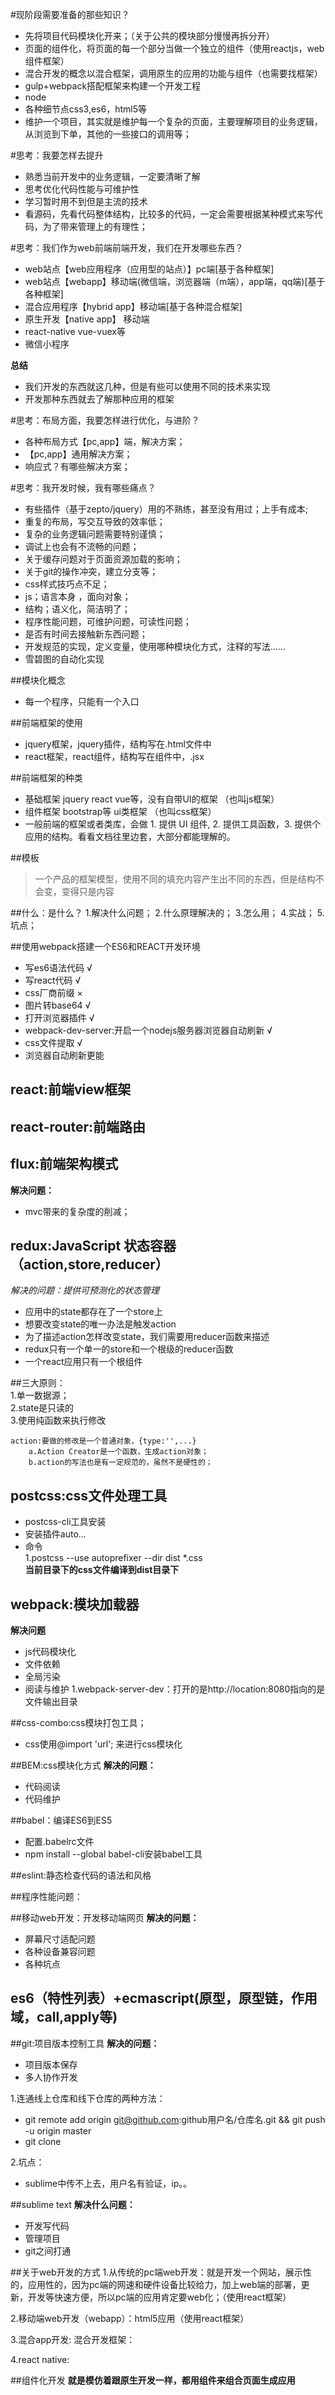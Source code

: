 #现阶段需要准备的那些知识？
- 先将项目代码模块化开来；（关于公共的模块部分慢慢再拆分开）
- 页面的组件化，将页面的每一个部分当做一个独立的组件（使用reactjs，web组件框架）
- 混合开发的概念以混合框架，调用原生的应用的功能与组件（也需要找框架）
- gulp+webpack搭配框架来构建一个开发工程
- node
- 各种细节点css3,es6，html5等
- 维护一个项目，其实就是维护每一个复杂的页面，主要理解项目的业务逻辑，从浏览到下单，其他的一些接口的调用等；

#思考：我要怎样去提升
- 熟悉当前开发中的业务逻辑，一定要清晰了解
- 思考优化代码性能与可维护性
- 学习暂时用不到但是主流的技术
- 看源码，先看代码整体结构，比较多的代码，一定会需要根据某种模式来写代码，为了带来管理上的有理性；

#思考：我们作为web前端前端开发，我们在开发哪些东西？
- web站点【web应用程序（应用型的站点）】pc端[基于各种框架]
- web站点【webapp】移动端(微信端，浏览器端（m端），app端，qq端)[基于各种框架]
- 混合应用程序【hybrid app】移动端[基于各种混合框架]
- 原生开发【native app】 移动端
- react-native vue-vuex等
- 微信小程序

**总结**
- 我们开发的东西就这几种，但是有些可以使用不同的技术来实现
- 开发那种东西就去了解那种应用的框架

#思考：布局方面，我要怎样进行优化，与进阶？
-  各种布局方式【pc,app】端，解决方案；
- 【pc,app】通用解决方案；
-  响应式？有哪些解决方案；

#思考：我开发时候，我有哪些痛点？ 
- 有些插件（基于zepto/jquery）用的不熟练，甚至没有用过；上手有成本;  
- 重复的布局，写交互导致的效率低；   
- 复杂的业务逻辑问题需要特别谨慎；  
- 调试上也会有不流畅的问题； 
- 关于缓存问题对于页面资源加载的影响； 
- 关于git的操作冲突，建立分支等； 
- css样式技巧点不足； 
- js；语言本身 ，面向对象；
- 结构；语义化，简洁明了；
- 程序性能问题，可维护问题，可读性问题； 
- 是否有时间去接触新东西问题；
- 开发规范的实现，定义变量，使用哪种模块化方式，注释的写法......
- 雪碧图的自动化实现

##模块化概念
- 每一个程序，只能有一个入口

##前端框架的使用
- jquery框架，jquery插件，结构写在.html文件中
- react框架，react组件，结构写在组件中，.jsx

##前端框架的种类
- 基础框架 jquery react vue等，没有自带UI的框架 （也叫js框架）
- 组件框架 bootstrap等 ui类框架 （也叫css框架）
- 一般前端的框架或者类库，会做 1. 提供 UI 组件, 2. 提供工具函数，3. 提供个应用的结构。看看文档往里边套，大部分都能理解的。

##模板
>一个产品的框架模型，使用不同的填充内容产生出不同的东西，但是结构不会变，变得只是内容

##什么：是什么？
1.解决什么问题；
2.什么原理解决的；
3.怎么用；
4.实战；
5.坑点；

##使用webpack搭建一个ES6和REACT开发环境
- 写es6语法代码          √
- 写react代码            √
- css厂商前缀            ×
- 图片转base64           √
- 打开浏览器插件         √
- webpack-dev-server:开启一个nodejs服务器浏览器自动刷新 √
- css文件提取             √
- 浏览器自动刷新更能

## react:前端view框架


## react-router:前端路由

## flux:前端架构模式
**解决问题：**

- mvc带来的复杂度的削减；

## redux:JavaScript 状态容器（action,store,reducer）
*解决的问题：提供可预测化的状态管理*

- 应用中的state都存在了一个store上
- 想要改变state的唯一办法是触发action
- 为了描述action怎样改变state，我们需要用reducer函数来描述
- redux只有一个单一的store和一个根级的reducer函数
- 一个react应用只有一个根组件
        
##三大原则：  
1.单一数据源；  
2.state是只读的  
3.使用纯函数来执行修改  
```
action:要做的修改是一个普通对象，{type:'',...}  
    a.Action Creator是一个函数，生成action对象； 
    b.action的写法也是有一定规范的，虽然不是硬性的；  
```

## postcss:css文件处理工具  

- postcss-cli工具安装  
- 安装插件auto...  
- 命令  
1.postcss --use autoprefixer --dir dist *.css  
**当前目录下的css文件编译到dist目录下**

## webpack:模块加载器  
**解决问题**

- js代码模块化  
- 文件依赖  
- 全局污染  
- 阅读与维护 
1.webpack-server-dev：打开的是http://location:8080指向的是文件输出目录  

##css-combo:css模块打包工具；
- css使用@import 'url'; 来进行css模块化 

##BEM:css模块化方式
**解决的问题：**

- 代码阅读
- 代码维护

##babel：编译ES6到ES5

- 配置.babelrc文件
- npm install --global babel-cli安装babel工具

##eslint:静态检查代码的语法和风格

##程序性能问题：

##移动web开发：开发移动端网页
**解决的问题：**

- 屏幕尺寸适配问题
- 各种设备兼容问题
- 各种坑点

## es6（特性列表）+ecmascript(原型，原型链，作用域，call,apply等)

##git:项目版本控制工具
**解决的问题：**

- 项目版本保存
- 多人协作开发

1.连通线上仓库和线下仓库的两种方法：

- git remote add origin git@github.com:github用户名/仓库名.git && git push -u origin master
- git clone
   
2.坑点：

- sublime中传不上去，用户名有验证，ip。。

##sublime text
**解决什么问题：**

- 开发写代码
- 管理项目
- git之间打通

##关于web开发的方式
1.从传统的pc端web开发：就是开发一个网站，展示性的，应用性的，因为pc端的网速和硬件设备比较给力，加上web端的部署，更新，开发等快速方便，所以pc端的应用肯定要web化；（使用react框架）

2.移动端web开发（webapp）：html5应用（使用react框架）

3.混合app开发:
    混合开发框架：

4.react native:

##组件化开发
**就是模仿着跟原生开发一样，都用组件来组合页面生成应用**






